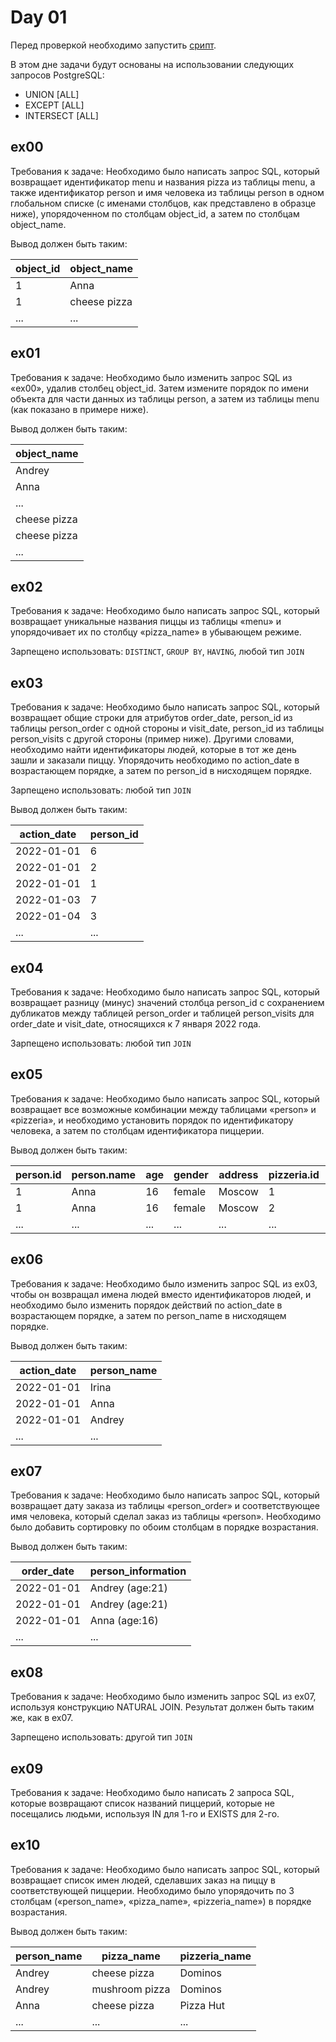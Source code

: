 # Day 01

Перед проверкой необходимо запустить [срипт](materials/model.sql).

В этом дне задачи будут основаны на использовании следующих запросов PostgreSQL:
- UNION [ALL]
- EXCEPT [ALL]
- INTERSECT [ALL]

## ex00

Требования к задаче: Необходимо было написать запрос SQL, который возвращает идентификатор menu и названия pizza из таблицы menu, а также идентификатор person и имя человека из таблицы person в одном глобальном списке (с именами столбцов, как представлено в образце ниже), упорядоченном по столбцам object_id, а затем по столбцам object_name.

Вывод должен быть таким:

| object_id | object_name |
| ------ | ------ |
| 1 | Anna |
| 1 | cheese pizza |
| ... | ... |

## ex01

Требования к задаче: Необходимо было изменить запрос SQL из «ex00», удалив столбец object_id. Затем измените порядок по имени объекта для части данных из таблицы person, а затем из таблицы menu (как показано в примере ниже).

Вывод должен быть таким:

| object_name |
| ------ |
| Andrey |
| Anna |
| ... |
| cheese pizza |
| cheese pizza |
| ... |

## ex02

Требования к задаче: Необходимо было написать запрос SQL, который возвращает уникальные названия пиццы из таблицы «menu» и упорядочивает их по столбцу «pizza_name» в убывающем режиме.

Зарпещено использовать: `DISTINCT`, `GROUP BY`, `HAVING`, любой тип `JOIN` 

## ex03

Требования к задаче: Необходимо было написать запрос SQL, который возвращает общие строки для атрибутов order_date, person_id из таблицы person_order с одной стороны и visit_date, person_id из таблицы person_visits с другой стороны (пример ниже). Другими словами, необходимо найти идентификаторы людей, которые в тот же день зашли и заказали пиццу. Упорядочить необходимо по action_date в возрастающем порядке, а затем по person_id в нисходящем порядке.

Зарпещено использовать: любой тип `JOIN`

Вывод должен быть таким:

| action_date | person_id |
| ------ | ------ |
| 2022-01-01 | 6 |
| 2022-01-01 | 2 |
| 2022-01-01 | 1 |
| 2022-01-03 | 7 |
| 2022-01-04 | 3 |
| ... | ... |

## ex04

Требования к задаче: Необходимо было написать запрос SQL, который возвращает разницу (минус) значений столбца person_id с сохранением дубликатов между таблицей person_order и таблицей person_visits для order_date и visit_date, относящихся к 7 января 2022 года.

Зарпещено использовать: любой тип `JOIN`

## ex05

Требования к задаче: Необходимо было написать запрос SQL, который возвращает все возможные комбинации между таблицами «person» и «pizzeria», и необходимо установить порядок по идентификатору человека, а затем по столбцам идентификатора пиццерии. 

Вывод должен быть таким:

| person.id | person.name | age | gender | address | pizzeria.id | pizzeria.name | rating |
| ------ | ------ | ------ | ------ | ------ | ------ | ------ | ------ |
| 1 | Anna | 16 | female | Moscow | 1 | Pizza Hut | 4.6 |
| 1 | Anna | 16 | female | Moscow | 2 | Dominos | 4.3 |
| ... | ... | ... | ... | ... | ... | ... | ... |

## ex06

Требования к задаче: Необходимо было изменить запрос SQL из ex03, чтобы он возвращал имена людей вместо идентификаторов людей, и необходимо было изменить порядок действий по action_date в возрастающем порядке, а затем по person_name в нисходящем порядке.

Вывод должен быть таким:

| action_date | person_name |
| ------ | ------ |
| 2022-01-01 | Irina |
| 2022-01-01 | Anna |
| 2022-01-01 | Andrey |
| ... | ... |

## ex07

Требования к задаче: Необходимо было написать запрос SQL, который возвращает дату заказа из таблицы «person_order» и соответствующее имя человека, который сделал заказ из таблицы «person». Необходимо было добавить сортировку по обоим столбцам в порядке возрастания.

Вывод должен быть таким:

| order_date | person_information |
| ------ | ------ |
| 2022-01-01 | Andrey (age:21) |
| 2022-01-01 | Andrey (age:21) |
| 2022-01-01 | Anna (age:16) |
| ... | ... |

## ex08

Требования к задаче: Необходимо было изменить запрос SQL из ex07, используя конструкцию NATURAL JOIN. Результат должен быть таким же, как в ex07.

Зарпещено использовать: другой тип `JOIN`

## ex09

Требования к задаче: Необходимо было написать 2 запроса SQL, которые возвращают список названий пиццерий, которые не посещались людьми, используя IN для 1-го и EXISTS для 2-го.

## ex10

Требования к задаче: Необходимо было написать запрос SQL, который возвращает список имен людей, сделавших заказ на пиццу в соответствующей пиццерии.
Необходимо было упорядочить по 3 столбцам («person_name», «pizza_name», «pizzeria_name») в порядке возрастания.

Вывод должен быть таким:

| person_name | pizza_name | pizzeria_name | 
| ------ | ------ | ------ |
| Andrey | cheese pizza | Dominos |
| Andrey | mushroom pizza | Dominos |
| Anna | cheese pizza | Pizza Hut |
| ... | ... | ... |
